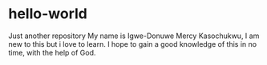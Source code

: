 # hello-world
Just another repository
My name is Igwe-Donuwe Mercy Kasochukwu, I am new to this but i love to learn. I hope to gain a good knowledge of this in no time, with the help of God. 
